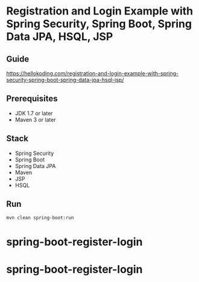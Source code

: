 # Registration and Login Example with Spring Security, Spring Boot, Spring Data JPA, HSQL, JSP

## Guide
https://hellokoding.com/registration-and-login-example-with-spring-security-spring-boot-spring-data-jpa-hsql-jsp/

## Prerequisites
- JDK 1.7 or later
- Maven 3 or later

## Stack
- Spring Security
- Spring Boot
- Spring Data JPA
- Maven
- JSP
- HSQL

## Run
```mvn clean spring-boot:run```
# spring-boot-register-login
# spring-boot-register-login
